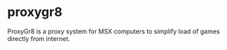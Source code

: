 # proxygr8
ProxyGr8 is a proxy system for MSX computers to simplify load of games directly from internet.
